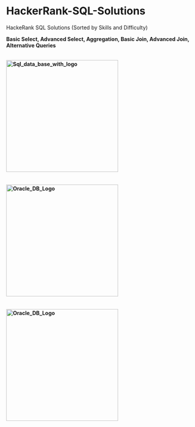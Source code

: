 # HackerRank-SQL-Solutions
HackeRank SQL Solutions (Sorted by Skills and Difficulty)

<b> Basic Select, Advanced Select, Aggregation, Basic Join, Advanced Join, Alternative Queries <b>

<br>
<div>
<img src="https://github.com/user-attachments/assets/6c869b23-329a-4135-9b1d-2045cabd33a6" width="300" alt="Sql_data_base_with_logo">
</div>
<br>
<br>

<div>
<img src="https://github.com/user-attachments/assets/c7fe05be-de85-44ed-afd6-188620a42e32" width="300" alt="Oracle_DB_Logo">
</div>

<br>
<br>
<div>
<img src="https://github.com/user-attachments/assets/304f82e5-3d35-49f4-9760-5236b766823d" width="300" alt="Oracle_DB_Logo">
</div>
